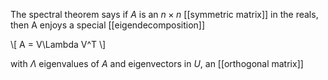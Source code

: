 The spectral theorem says if $A$ is an $n\times n$ [[symmetric matrix]] in the reals, then A enjoys a special [[eigendecomposition]]

\\[
A = V\Lambda V^T
\\]

with $\Lambda$ eigenvalues of $A$ and eigenvectors in $U$, an [[orthogonal matrix]]